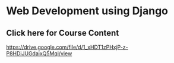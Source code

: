 # Web Development using Django

## Click here for Course Content 

https://drive.google.com/file/d/1_xHDT1zPHxjP-z-P8HDiJUGdaixQ5Mqi/view



